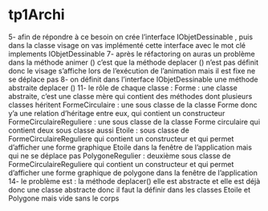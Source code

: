 # tp1Archi
5- afin de répondre à ce besoin on crée l’interface IObjetDessinable , puis dans la classe visage on vas implémenté cette interface avec le mot clé implements IObjetDessinable 
7- après le réfactoring on auras un problème dans la méthode animer () c’est que la méthode deplacer () n’est pas définit donc le visage s’affiche lors de l’exécution de l’animation mais il est fixe ne se déplace pas 
8- on définit dans l’interface IObjetDessinable une méthode abstraite deplacer () 
11- le rôle de chaque classe : 
Forme : une classe abstraite, c’est une classe mère qui contient des méthodes dont plusieurs classes héritent
FormeCirculaire : une sous classe de la classe Forme donc y’a une relation d’héritage entre eux, qui contient un constructeur 
FormeCirculaireReguliere : une sous classe de la classe Forme circulaire qui contient deux sous classe aussi
Etoile : sous classe de FormeCirculaireReguliere qui contient un constructeur et qui permet d’afficher une forme graphique Etoile dans la fenêtre de l’application mais qui ne se déplace pas 
PolygoneRegulier :  deuxième sous classe de FormeCirculaireReguliere qui contient un constructeur et qui permet d’afficher une forme graphique de polygone dans la fenêtre de l’application
14- le problème est : la méthode deplacer() elle est abstracte et elle est déjà donc une classe abstracte donc il faut la définir dans les classes Etoile et Polygone mais vide sans le corps  
